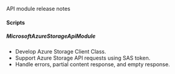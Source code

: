 API module release notes
#### Scripts
##### MicrosoftAzureStorageApiModule
- Develop Azure Storage Client Class.
- Support Azure Storage API requests using SAS token.
- Handle errors, partial content response, and empty response.